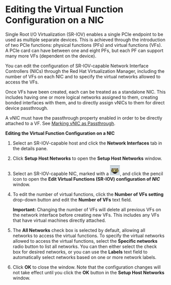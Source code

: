 # Editing the Virtual Function Configuration on a NIC

Single Root I/O Virtualization (SR-IOV) enables a single PCIe endpoint to be used as multiple separate devices. This is achieved through the introduction of two PCIe functions: physical functions (PFs) and virtual functions (VFs). A PCIe card can have between one and eight PFs, but each PF can support many more VFs (dependent on the device).

You can edit the configuration of SR-IOV-capable Network Interface Controllers (NICs) through the Red Hat Virtualization Manager, including the number of VFs on each NIC and to specify the virtual networks allowed to access the VFs.

Once VFs have been created, each can be treated as a standalone NIC. This includes having one or more logical networks assigned to them, creating bonded interfaces with them, and to directly assign vNICs to them for direct device passthrough.

A vNIC must have the passthrough property enabled in order to be directly attached to a VF. See [Marking vNIC as Passthrough](Marking_vNIC_as_Passthrough).

**Editing the Virtual Function Configuration on a NIC**

1. Select an SR-IOV-capable host and click the **Network Interfaces** tab in the details pane. 

2. Click **Setup Host Networks** to open the **Setup Host Networks** window.

3. Select an SR-IOV-capable NIC, marked with a ![](images/SR-IOV-icon.png), and click the pencil icon to open the **Edit Virtual Functions (SR-IOV) configuration of *NIC*** window.

4. To edit the number of virtual functions, click the **Number of VFs setting** drop-down button and edit the **Number of VFs** text field.

    **Important:** Changing the number of VFs will delete all previous VFs on the network interface before creating new VFs. This includes any VFs that have virtual machines directly attached. 

5. The **All Networks** check box is selected by default, allowing all networks to access the virtual functions. To specify the virtual networks allowed to access the virtual functions, select the **Specific networks** radio button to list all networks. You can then either select the check box for desired networks, or you can use the **Labels** text field to automatically select networks based on one or more network labels.

6. Click **OK** to close the window. Note that the configuration changes will not take effect until you click the **OK** button in the **Setup Host Networks** window.


